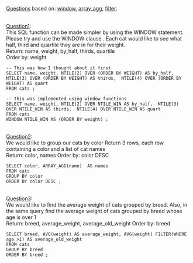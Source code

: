 [Questions](https://www.windowfunctions.com/questions/other/) based on: 
[window](http://dcx.sap.com/1200/en/dbreference/window-statement.html), 
[array_agg](https://docs.snowflake.com/en/sql-reference/functions/array_agg.html),
[filter](https://modern-sql.com/feature/filter).

\
[Question1](https://www.windowfunctions.com/questions/other/0): \
This SQL function can be made simpler by using the WINDOW statement. Please try and use the WINDOW clause .
Each cat would like to see what half, third and quartile they are in for their weight.\
Return: name, weight, by_half, thirds, quartile \
Order by: weight

```
-- This was how I thought about it first
SELECT name, weight, NTILE(2) OVER (ORDER BY WEIGHT) AS by_half,  NTILE(3) OVER (ORDER BY WEIGHT) AS thirds,  NTILE(4) OVER (ORDER BY WEIGHT) AS quart
FROM cats ;

-- This was implemented using window functions
SELECT name, weight, NTILE(2) OVER NTILE_WIN AS by_half,  NTILE(3) OVER NTILE_WIN AS thirds,  NTILE(4) OVER NTILE_WIN AS quart
FROM cats
WINDOW NTILE_WIN AS (ORDER BY weight) ;
```

\
[Question2](https://www.windowfunctions.com/questions/other/1): \
We would like to group our cats by color
Return 3 rows, each row containing a color and a list of cat names\
Return: color, names Order by: color DESC 

```
SELECT color, ARRAY_AGG(name)  AS names
FROM cats 
GROUP BY color
ORDER BY color DESC ;
```

\
[Question3](https://www.windowfunctions.com/questions/other/2): \
We would like to find the average weight of cats grouped by breed. Also, in the same query find the average weight of cats grouped by breed whose age is over 1\
Return: breed, average_weight, average_old_weight Order by: breed

```
SELECT breed, AVG(weight) AS average_weight, AVG(weight) FILTER(WHERE age >1) AS average_old_weight
FROM cats
GROUP BY breed
ORDER BY breed ;
```


